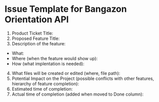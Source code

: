 # Issue Template for Bangazon Orientation API

1. Product Ticket Title:
2. Proposed Feature Title:
3. Description of the feature:
 * What:
 * Where (when the feature would show up):
 * How (what implentation is needed):
4. What files will be created or edited (where, file path):
5. Potential Impact on the Project (possible conflicts with other features, hierarchy of feature completion):
6. Estimated time of completion:
7. Actual time of completion (added when moved to Done column):
